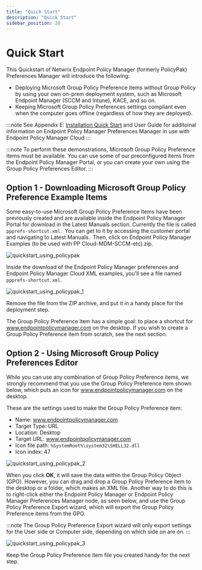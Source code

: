 ```yaml
---
title: "Quick Start"
description: "Quick Start"
sidebar_position: 20
---
```


# Quick Start

This Quickstart of Netwrix Endpoint Policy Manager (formerly PolicyPak) Preferences Manager will
introduce the following:

- Deploying Microsoft Group Policy Preference items without Group Policy by using your own on-prem
  deployment system, such as Microsoft Endpoint Manager (SCCM and Intune), KACE, and so on.
- Keeping Microsoft Group Policy Preferences settings compliant even when the computer goes offline
  (regardless of how they are deployed).

:::note
See Appendix E:
[Installation Quick Start](/docs/endpointpolicymanager/gettingstarted/overviewinstall/overviewinstall.md) and User Guide for
additoinal information on Endpoint Policy Manager Preferences Manager in use with Endpoint Policy
Manager Cloud
:::


:::note
To perform these demonstrations, Microsoft Group Policy Preference items must be
available. You can use some of our preconfigured items from the Endpoint Policy Manager Portal, or
you can create your own using the Group Policy Preferences Editor.
:::


## Option 1 - Downloading Microsoft Group Policy Preference Example Items

Some easy-to-use Microsoft Group Policy Preference items have been previously created and are
available inside the Endpoint Policy Manager Portal for download in the Latest Manuals section.
Currently the file is called `ppprefs-shortcut.xml`.  You can get to it by accessing the customer
portal and navigating to Latest Manuals.  Then, click on Endpoint Policy Manager Examples (to be
used with PP Cloud-MDM-SCCM-etc).zip.

![quickstart_using_policypak](/images/endpointpolicymanager/preferences/quickstart_using_endpointpolicymanager.webp)

Inside the download of the Endpoint Policy Manager preferences and Endpoint Policy Manager Cloud XML
examples, you'll see a file named `ppprefs-shortcut.xml`.

![quickstart_using_policypak_1](/images/endpointpolicymanager/preferences/quickstart_using_endpointpolicymanager_1.webp)

Remove the file from the ZIP archive, and put it in a handy place for the deployment step.

The Group Policy Preference item has a simple goal: to place a shortcut for www.endpointpolicymanager.com on the
desktop. If you wish to create a Group Policy Preference item from scratch, see the next section.

## Option 2 - Using Microsoft Group Policy Preferences Editor

While you can use any combination of Group Policy Preference items, we strongly recommend that you
use the Group Policy Preference item shown below, which puts an icon for www.endpointpolicymanager.com on the
desktop.

These are the settings used to make the Group Policy Preference item:

- Name: www.endpointpolicymanager.com
- Target Type: URL
- Location: Desktop
- Target URL: www.endpointpolicymanager.com
- Icon file path: `%SystemRoot%\system32\SHELL32.dll`
- Icon index: 47

![quickstart_using_policypak_2](/images/endpointpolicymanager/preferences/quickstart_using_endpointpolicymanager_2.webp)

When you click **OK**, it will save the data within the Group Policy Object (GPO). However, you can
drag and drop a Group Policy Preference item to the desktop or a folder, which makes an XML file.
Another way to do this is to right-click either the Endpoint Policy Manager or Endpoint Policy
Manager Preferences Manager node, as seen below, and use the Group Policy Preference Export wizard,
which will export the Group Policy Preference items from the GPO.

:::note
The Group Policy Preference Export wizard will only export settings for the User side or
Computer side, depending on which side on are on.
:::


![quickstart_using_policypak_3](/images/endpointpolicymanager/preferences/quickstart_using_endpointpolicymanager_3.webp)

Keep the Group Policy Preference item file you created handy for the next step.
